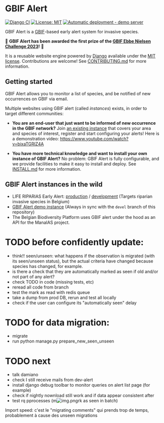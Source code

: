 # GBIF Alert

<!-- badges: start -->
[![Django CI](https://github.com/riparias/gbif-alert/actions/workflows/django_tests.yml/badge.svg)](https://github.com/riparias/gbif-alert/actions/workflows/django_tests.yml)
[![License: MIT](https://img.shields.io/badge/License-MIT-yellow.svg)](https://opensource.org/licenses/MIT)
[![Automatic deployment - demo server](https://github.com/riparias/gbif-alert/actions/workflows/deploy_demo.yml/badge.svg?branch=devel)](https://github.com/riparias/gbif-alert/actions/workflows/deploy_demo.yml)
<!-- badges: end -->

GBIF Alert is a [GBIF](https://www.gbif.org)-based early alert system for invasive species.

🎉 **GBIF Alert has been awarded the first prize of the [GBIF Ebbe Nielsen Challenge 2023](https://www.gbif.org/fr/news/EQgUzZ4YA75BSeLs1naI9/)!** 🎉 

It is a reusable website engine powered by [Django](https://www.djangoproject.com/) available under the [MIT license](LICENSE).
Contributions are welcome! See [CONTRIBUTING.md](CONTRIBUTING.md) for more information.

## Getting started

GBIF Alert allows you to monitor a list of species, and be notified of new occurrences on GBIF via email.

Multiple websites using GBIF alert (called *instances*) exists, in order to target different communities:

- **You are an end-user that just want to be informed of new occurrence in the GBIF network?** Join [an existing instance](#user-content-gbif-alert-instances-in-the-wild) that covers your area and species of interest, register and start configuring your alerts! Here is a demonstration video: https://www.youtube.com/watch?v=bixaTGRIZ4A

- **You have more technical knowledge and want to install your own instance of GBIF Alert?** No problem: GBIF Alert is fully configurable, and we provide facilities to make it easy to install and deploy. 
See [INSTALL.md](INSTALL.md) for more information.

## GBIF Alert instances in the wild

- LIFE RIPARIAS Early Alert: [production](https://alert.riparias.be) / [development](https://dev-alert.riparias.be) (Targets riparian invasive species in Belgium)
- [GBIF Alert demo instance](https://gbif-alert-demo.thebinaryforest.net/) (Always in sync with the `devel` branch of this repository)
- The Belgian Biodiversity Platform uses GBIF alert under the hood as an API for the ManaIAS project. 


# TODO before confidently update:
- think!! seen/unseen: what happens if the observation is migrated (with its seen/unseen status), but the actual criteria have changed because species has changed, for example.
- is there a check that they are automatically marked as seen if old and/or not part of any alert?
- check TODO in code (missing tests, etc)
- reread all code from branch
- test the mark as read with redis queue
- take a dump from prod DB, rerun and test all locally
- check if the user can configure its "automatically seen" delay

# TODO for data migration:
- migrate
- run python manage.py prepare_new_seen_unseen



# TODO next
- talk damiano
- check I still receive mails from dev-alert
- install django debug toolbar to monitor queries on alert list page (for example)
- check if nightly nownload still work and if data appear consistent after
- test rq pprocesses (m![img.png](img.png)rk as seen in batch)


Import speed: c'est le "migrating comments" qui prends trop de temps, probablement à cause des unseen migrations